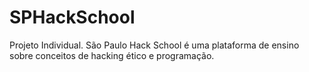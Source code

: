 # SPHackSchool
Projeto Individual. São Paulo Hack School é uma plataforma de ensino sobre conceitos de hacking ético e programação.
